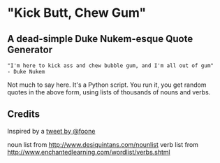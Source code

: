 # "Kick Butt, Chew Gum"
## A dead-simple Duke Nukem-esque Quote Generator

```
"I'm here to kick ass and chew bubble gum, and I'm all out of gum"
- Duke Nukem
```

Not much to say here. It's a Python script. You run it, you get random quotes in the above form, using lists of thousands of nouns and verbs.

## Credits

Inspired by a [tweet by @foone](https://twitter.com/Foone/status/1030576542793912320)

noun list from http://www.desiquintans.com/nounlist
verb list from http://www.enchantedlearning.com/wordlist/verbs.shtml